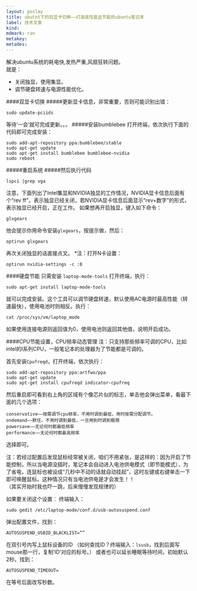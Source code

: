 ```yaml
---
layout: poslay
title: ubutnt下的双显卡切换——打造高性能且节能的ubuntu笔记本
label: 技术文章
kind: 
mdmark: ran
metakey:
metades:
---
```


解决ubuntu系统的耗电快,发热严重,风扇狂转问题。  
就是：
+ 关闭独显，使用集显。
+ 调节硬盘转速与电源性能优化。

####双显卡切换
#####更新显卡信息，非常重要，否则可能识别出错：
	
    sudo update-pciids
    
等待‘一会’就可完成更新。。。
#####安装bumblebee
打开终端，依次执行下面的代码即可完成安装：

    sudo add-apt-repository ppa:bumblebee/stable
    sudo apt-get update
    sudo apt-get install bumblebee bumblebee-nvidia
    sudo reboot

#####重启系统
#####然后执行代码

	lspci |grep vga

注意，下面列出了Intel集显和NVIDIA独显的工作情况，NVIDIA显卡信息后面有个“rev ff”，表示独显已经关闭，若NVIDIA显卡信息后面显示“rev+数字”的形式，表示独显已经开启，正在工作。
如果想再开启独显，键入如下命令：

	glxgears

他会提示你用命令安装`glxgears`，按提示做，然后：

    optirun glxgears

再次关闭独显的话直接点叉。
*注：打开N卡设置：

	optirun nvidia-settings -c :8

####硬盘节能
只需安装 `laptop-mode-tools`
打开终端，执行：

	sudo apt-get install laptop-mode-tools

就可以完成安装。这个工具可以调节硬盘转速，默认使用AC电源时最高性能（转速最快），使用电池时则相反。执行：

	cat /proc/sys/vm/laptop_mode

如果使用连接电源则返回值为0，使用电池则返回其他值，说明开启成功。

####CPU节能设置，CPU频率动态管理
注：只支持那些频率可调的CPU，比如intel的I系列CPU，一般笔记本的处理器为了节能都是可调的。

首先安装`Cpufreqd`，打开终端，依次执行：

    sudo add-apt-repository ppa:artfwo/ppa
    sudo apt-get update
    sudo apt-get install cpufreqd indicator-cpufreq

然后重启即可看到右上角的区域有个像芯片似的标志，单击他会弹出菜单，看最下面的几个选项：
    
    conservative——按需调节cpu频率，不用时调到最低，用时按需分配调节。
    ondemand——默任，不用时调到最低，一旦用到时调到极限
    powersave——无论何时都最低频率
    performance——无论何时都最高频率

选择即可。  

注：若经过配置后发现鼠标经常被关闭，咱们不用紧张，是这样的：因为开启了节能控制，所以当电源没插时，笔记本会自动进入电池供电模式（即节能模式），为了省电，连鼠标也被设成“几秒中不动的话就自动挂起”，这时左键或右键单击一下即可唤醒鼠标。这种情况只有当电池供电是才会发生！！  
（其实开始时我也吓一跳，后来慢慢发现规律的）

如果要关闭这个设置：
终端输入：

    sudo gedit /etc/laptop-mode/conf.d/usb-autosuspend.conf

弹出配置文件，找到：

	AUTOSUSPEND_USBID_BLACKLIST=“”

在双引号内写上鼠标设备的ID （如何查找ID？终端输入：`lsusb`，找到后面写mouse那一行，复制‘ID’对应的标号。）
或者也可以延长睡眠等待时间，初始默认2秒。找到：

	AUTOSUSPEND_TIMEOUT=

在等号后面改写秒数。
